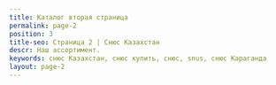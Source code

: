 ```yaml
---
title: Каталог вторая страница
permalink: page-2
position: 3
title-seo: Страница 2 | Снюс Казахстан
descr: Наш ассортимент.
keywords: снюс Казахстан, снюс купить, снюс, snus, снюс Караганда
layout: page-2
---
```


